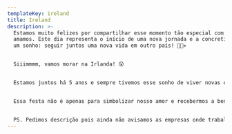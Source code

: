 ```yaml
---
templateKey: ireland
title: Ireland
description: >-
  Estamos muito felizes por compartilhar esse momento tão especial com quem
  amamos. Este dia representa o início de uma nova jornada e a concretização de
  um sonho: seguir juntos uma nova vida em outro país! 👫🏻✈️


  Siiimmmm, vamos morar na Irlanda! 😲 


  Estamos juntos há 5 anos e sempre tivemos esse sonho de viver novas experiências, de conhecer novas culturas, lugares, pessoas e de quem sabe conhecer o mundo. Sentimos que esse momento chegou e estamos prontos para viver esse novo desafio.


  Essa festa não é apenas para simbolizar nosso amor e recebermos a benção do padre, também vale como uma despedida! Afinal, TRÊS DIAS depois, estaremos embarcando para Dublin! 🧳✈️


  PS. Pedimos descrição pois ainda não avisamos as empresas onde trabalhamos! 😉
---
```


